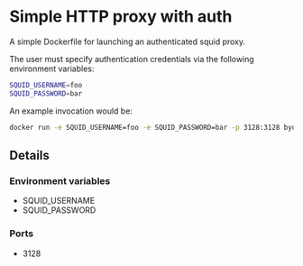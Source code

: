 # Simple HTTP proxy with auth

A simple Dockerfile for launching an authenticated squid proxy.

The user must specify authentication credentials via the following environment variables:

```bash
SQUID_USERNAME=foo
SQUID_PASSWORD=bar
```

An example invocation would be:

```bash
docker run -e SQUID_USERNAME=foo -e SQUID_PASSWORD=bar -p 3128:3128 byumov/squid-docker-simple-auth
```

## Details

### Environment variables

* SQUID_USERNAME
* SQUID_PASSWORD

### Ports

* 3128
